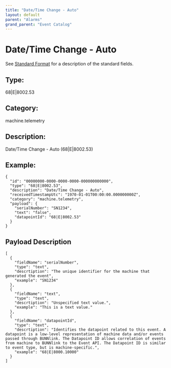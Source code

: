 ```yaml
---
title: "Date/Time Change - Auto"
layout: default
parent: "Alarms"
grand_parent: "Event Catalog"
---
```


# Date/Time Change - Auto

See [Standard Format](/event-subscriptions/event-format) for a description of the standard fields.

## Type:

68\|E\|8002.53

## Category:

machine.telemetry

## Description: 

Date/Time Change - Auto (68\|E\|8002.53)

## Example:

```
{
  "id": "00000000-0000-0000-0000-000000000000",
  "type": "68|E|8002.53",
  "description": "Date/Time Change - Auto",
  "receivedTimestampUtc": "1970-01-01T00:00:00.000000000Z",
  "category": "machine.telemetry",
  "payload": {
    "serialNumber": "SN1234",
    "text": "false",
    "datapointId": "68|E|8002.53"
  }
}
```

## Payload Description

```
[
  {
    "fieldName": "serialNumber",
    "type": "text",
    "descrtiption": "The unique identifier for the machine that generated the event",
    "example": "SN1234"
  },
  {
    "fieldName": "text",
    "type": "text",
    "descrtiption": "Unspecified text value.",
    "example": "This is a text value."
  },
  {
    "fieldName": "datapointId",
    "type": "text",
    "descrtiption": "Identifies the datapoint related to this event. A datapoint is a low-level representation of machine data and/or events passed through BUNNlink. The Datapoint ID allows correlation of events from machine to BUNNlink to the Event API. The Datapoint ID is similar to event type, but is machine-specific.",
    "example": "68|E|8000.10000"
  }
]
```

